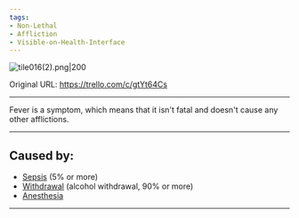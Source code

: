 ```yaml
---
tags:
- Non-Lethal
- Affliction
- Visible-on-Health-Interface
---
```


![tile016(2).png\|200](/Symptoms/Fever%20-%20Attachments/6718845db30472d958dd7aab.png)

Original URL: https://trello.com/c/gtYt64Cs

---

Fever is a symptom, which means that it isn't fatal and doesn't cause any other afflictions.

---

## Caused by:

- [Sepsis](../Blood/Sepsis.md) (5% or more)
- [Withdrawal](../Head_Brain/Withdrawal.md) (alcohol withdrawal, 90% or more)
- [Anesthesia](../Torso/Anesthesia.md)

---

